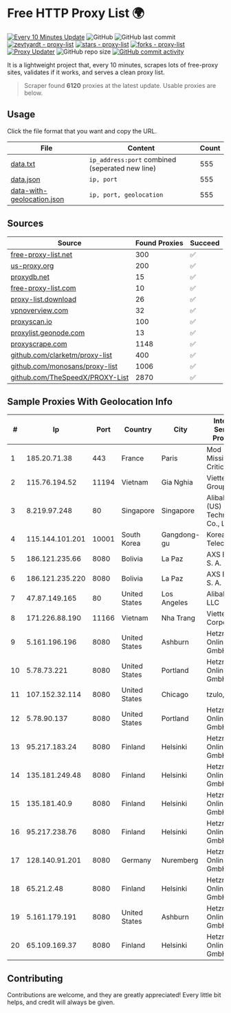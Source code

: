
# Free HTTP Proxy List 🌍

[![Every 10 Minutes Update](https://github.com/mertguvencli/http-proxy-list/actions/workflows/main.yml/badge.svg?branch=main)](https://github.com/mertguvencli/http-proxy-list/actions/workflows/main.yml)
![GitHub](https://img.shields.io/github/license/mertguvencli/http-proxy-list)
![GitHub last commit](https://img.shields.io/github/last-commit/mertguvencli/http-proxy-list)
[![zevtyardt - proxy-list](https://img.shields.io/static/v1?label=zevtyardt&message=proxy-list&color=blue&logo=github)](https://github.com/zevtyardt/proxy-list "Go to GitHub repo")
[![stars - proxy-list](https://img.shields.io/github/stars/zevtyardt/proxy-list?style=social)](https://github.com/zevtyardt/proxy-list)
[![forks - proxy-list](https://img.shields.io/github/forks/zevtyardt/proxy-list?style=social)](https://github.com/zevtyardt/proxy-list)
[![Proxy Updater](https://github.com/zevtyardt/proxy-list/workflows/Proxy%20Updater/badge.svg)](https://github.com/zevtyardt/proxy-list/actions?query=workflow:"Proxy+Updater")
![GitHub repo size](https://img.shields.io/github/repo-size/zevtyardt/proxy-list)
[![GitHub commit activity](https://img.shields.io/github/commit-activity/m/zevtyardt/proxy-list?logo=commits)](https://github.com/zevtyardt/proxy-list/commits/main)

It is a lightweight project that, every 10 minutes, scrapes lots of free-proxy sites, validates if it works, and serves a clean proxy list.

> Scraper found **6120** proxies at the latest update. Usable proxies are below.

## Usage

Click the file format that you want and copy the URL.

|File|Content|Count|
|----|-------|-----|
|[data.txt](https://raw.githubusercontent.com/mertguvencli/http-proxy-list/main/proxy-list/data.txt)|`ip_address:port` combined (seperated new line)|555|
|[data.json](https://raw.githubusercontent.com/mertguvencli/http-proxy-list/main/proxy-list/data.json)|`ip, port`|555|
|[data-with-geolocation.json](https://raw.githubusercontent.com/mertguvencli/http-proxy-list/main/proxy-list/data-with-geolocation.json)|`ip, port, geolocation`|555|

## Sources

|Source|Found Proxies|Succeed|
|------|-------------|-------|
|[free-proxy-list.net](https://free-proxy-list.net)|300|✅|
|[us-proxy.org](https://www.us-proxy.org)|200|✅|
|[proxydb.net](http://proxydb.net)|15|✅|
|[free-proxy-list.com](https://free-proxy-list.com/?page=&port=&type%5B%5D=http&type%5B%5D=https&up_time=0&search=Search)|10|✅|
|[proxy-list.download](https://www.proxy-list.download/HTTP)|26|✅|
|[vpnoverview.com](https://vpnoverview.com/privacy/anonymous-browsing/free-proxy-servers)|32|✅|
|[proxyscan.io](https://www.proxyscan.io)|100|✅|
|[proxylist.geonode.com](https://proxylist.geonode.com/api/proxy-list?limit=300&page=1&sort_by=lastChecked&sort_type=desc&protocols=http,https)|13|✅|
|[proxyscrape.com](https://api.proxyscrape.com/v2/?request=displayproxies&protocol=http&timeout=10000&country=all&ssl=all&anonymity=all)|1148|✅|
|[github.com/clarketm/proxy-list](https://raw.githubusercontent.com/clarketm/proxy-list/master/proxy-list-raw.txt)|400|✅|
|[github.com/monosans/proxy-list](https://raw.githubusercontent.com/monosans/proxy-list/main/proxies/http.txt)|1006|✅|
|[github.com/TheSpeedX/PROXY-List](https://raw.githubusercontent.com/TheSpeedX/PROXY-List/master/http.txt)|2870|✅|


## Sample Proxies With Geolocation Info

|#|Ip|Port|Country|City|Internet Service Provider|
|-|--|----|-------|----|-------------------------|
|1|185.20.71.38|443|France|Paris|Mod Mission Critical LLC|
|2|115.76.194.52|11194|Vietnam|Gia Nghia|Viettel Group|
|3|8.219.97.248|80|Singapore|Singapore|Alibaba (US) Technology Co., Ltd.|
|4|115.144.101.201|10001|South Korea|Gangdong-gu|Korea Telecom|
|5|186.121.235.66|8080|Bolivia|La Paz|AXS Bolivia S. A.|
|6|186.121.235.220|8080|Bolivia|La Paz|AXS Bolivia S. A.|
|7|47.87.149.165|80|United States|Los Angeles|Alibaba.com LLC|
|8|171.226.88.190|11166|Vietnam|Nha Trang|Viettel Corporation|
|9|5.161.196.196|8080|United States|Ashburn|Hetzner Online GmbH|
|10|5.78.73.221|8080|United States|Portland|Hetzner Online GmbH|
|11|107.152.32.114|8080|United States|Chicago|tzulo, inc.|
|12|5.78.90.137|8080|United States|Portland|Hetzner Online GmbH|
|13|95.217.183.24|8080|Finland|Helsinki|Hetzner Online GmbH|
|14|135.181.249.48|8080|Finland|Helsinki|Hetzner Online GmbH|
|15|135.181.40.9|8080|Finland|Helsinki|Hetzner Online GmbH|
|16|95.217.238.76|8080|Finland|Helsinki|Hetzner Online GmbH|
|17|128.140.91.201|8080|Germany|Nuremberg|Hetzner Online GmbH|
|18|65.21.2.48|8080|Finland|Helsinki|Hetzner Online GmbH|
|19|5.161.179.191|8080|United States|Ashburn|Hetzner Online GmbH|
|20|65.109.169.37|8080|Finland|Helsinki|Hetzner Online GmbH|



## Contributing

Contributions are welcome, and they are greatly appreciated! Every
little bit helps, and credit will always be given.

